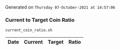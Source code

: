 Generated on `Thursday 07-October-2021 at 14:57:06`

### Current to Target Coin Ratio
`current_coin_ratio.sh`

Date|Current|Target|Ratio
---|---|---|---
